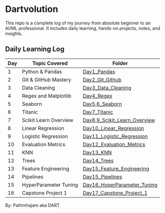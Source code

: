# Dartvolution

This repo is a complete log of my journey from absolute beginner to an AI/ML professional. It includes daily learning, hands-on projects, notes, and insights.

## Daily Learning Log

| Day | Topic Covered             | Folder               |
|-----|---------------------------|----------------------|
| 1   | Python & Pandas | [Day1_Pandas](<./Daily Progress/Day 1 - Pandas>) |
| 2   | Git & GitHub Mastery| [Day2_Git_Github](<./Daily Progress/Day 2 - Git and Github>) |
| 3   | Data Cleaning | [Day3_Data_Cleaning](<./Daily Progress/Day 3 - Data Cleaning>) |
| 4   | Regex and Matplotlib | [Day4_Regex](<./Daily Progress/Day 4 - Regex and Matplotlib>) |
| 5   | Seaborn | [Day5,6_Seaborn](<./Daily Progress/Day 5,6- Seaborn>) |
| 6   | Titanic | [Day7_Titanic](<./Daily Progress/Day 7 - The Titanic>) |
| 7   | Scikit Learn Overview | [Day8,9_Scikit_Learn_Overview](<./Daily Progress/Day 8,9 - Scikit Learn Overview>) |
| 8   | Linear Regression | [Day10_Linear_Regression](<./Daily Progress/Day 10 - Linear Regression>) |
| 9   | Logistic Regression | [Day11_Logistic_Regression](<./Daily Progress/Day 11 - Logistic Regression>) |
| 10   | Evaluation Metrics | [Day12_Evaluation_Metrics](<./Daily Progress/Day 12 - Evaluation Metrics>) |
| 11   | KNN | [Day13_KNN](<./Daily Progress/Day 13 - KNN Algorithm>) |
| 12   | Trees | [Day14_Trees](<./Daily Progress/Day 14 - Trees>) |
| 13   | Feature Engineering | [Day15_Feature_Engineering](<./Daily Progress/Day 15 - Feature Engineering>) |
| 14   | Pipelines | [Day15_Pipelines](<./Daily Progress/Day 15 - Pipelines>) |
| 15   | HyperParameter Tuning | [Day16_HyperParameter_Tuning](<./Daily Progress/Day 16 - HyperParameter Tuning>) |
| 16   | Capstone Project 1 | [Day17_Capstone_Project_1](<./Daily Progress/Day 17 - Capstone Project 1>) |

By: Pathmhajam aka DART

